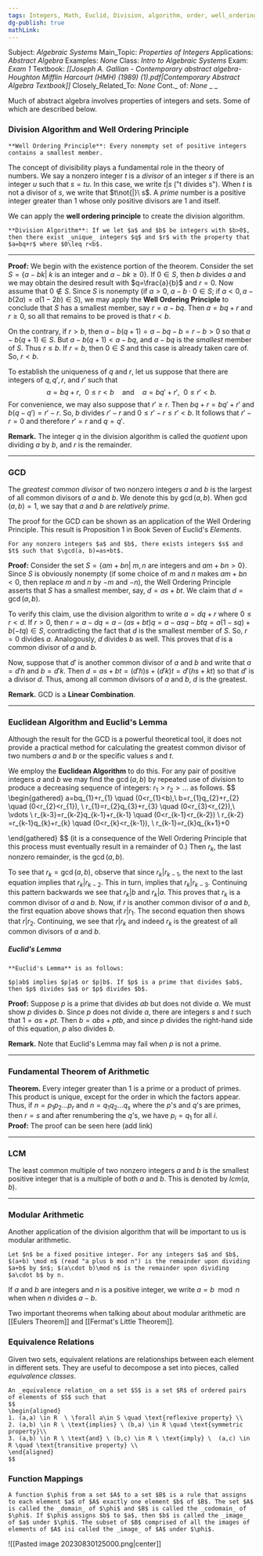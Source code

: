 ```yaml
---
tags: Integers, Math, Euclid, Division, algorithm, order, well_ordering_principle, fundamental_theorem_of_algebra, gcd, lcd
dg-publish: true
mathLink: 
---
```

Subject: _Algebraic Systems_
Main\_Topic: _Properties of Integers_
Applications: _Abstract Algebra_
Examples: _None_
Class: _Intro to Algebraic Systems_
Exam: _Exam 1_
Textbook: _[[Joseph A. Gallian - Contemporary abstract algebra-Houghton Mifflin Harcourt (HMH) (1989) (1).pdf|Contemporary Abstract Algebra Textbook]]_
Closely\_Related\_To: _None_
Cont.\_ of: _None_ 
_
_

Much of abstract algebra involves properties of integers and sets. Some of which are described below.

### Division Algorithm and Well Ordering Principle
```ad-Definition
**Well Ordering Principle**: Every nonempty set of positive integers contains a smallest member.

```

The concept of divisibility plays a fundamental role in the theory of numbers. We say a nonzero integer $t$ is a _divisor_ of an integer $s$ if there is an integer $u$ such that $s=tu$. In this case, we write $t \vert s$ ("t divides s"). When $t$ is not a divisor of $s$, we write that $t\not{|}\ s$. A _prime_ number is a positive integer greater than $1$ whose only positive divisors are $1$ and itself.   

We can apply the **well ordering principle** to create the division algorithm. 

```ad-Definition
**Division Algorithm**: If we let $a$ and $b$ be integers with $b>0$, then there exist _unique_ integers $q$ and $r$ with the property that $a=bq+r$ where $0\leq r<b$.

```

---
**Proof:**  We begin with the existence portion of the theorem. Consider the set $S=\{a-bk \rvert \ k \  \text{is an integer and } a-bk\geq 0 \}$. If $0 \in S$, then $b$ divides $a$ and we may obtain the desired result with $q=\frac{a}{b}$ and $r=0.$ Now assume that $0 \notin S$. Since $S$ is nonempty (if $a>0, \ a-b \cdot 0 \in S$; if $a<0, a-b(2a)=a(1-2b) \in S$), we may apply the **Well Ordering Principle** to conclude that $S$ has a smallest member, say $r=a-bq$. Then $a=bq+r$ and $r \geq 0$, so all that remains to be proved is that $r<b$. 

On the contrary, if $r>b$, then $a-b(q+1)=a-bq-b=r-b>0$ so that $a-b(q+1) \in S$. But $a-b(q+1)<a-bq,$ and $a-bq$ is the _smallest_ member of $S$.  Thus $r \leq b$. If $r=b$, then $0\in S$ and this case is already taken care of. So, $r<b$. 

To establish the uniqueness of $q$ and $r$, let us suppose that there are integers of $q, q',r$, and $r'$ such that 
$$
a=bq+r, \ \ 0\leq r < b \quad \text{and} \quad a=bq'+r', \ \ 0\leq r' < b.
$$
For convenience, we may also suppose that $r' \geq r$. Then $bq+r=bq'+r'$ and $b(q-q')=r'-r$. So, $b$ divides $r'-r$ and $0 \leq r'-r\leq r'<b$. It follows that $r'-r=0$ and therefore $r'=r$ and $q=q'$. 

**Remark.**  The integer $q$ in the division algorithm is called the _quotient_ upon dividing $a$ by $b$, and $r$ is the remainder.

---
### GCD
The _greatest common divisor_ of two nonzero integers $a$ and $b$ is the largest of all common divisors of $a$ and $b$. We denote this by $\gcd(a,b)$. When $\gcd(a,b)=1$, we say that $a$ and $b$ are _relatively prime_. 

The proof for the GCD can be shown as an application of the Well Ordering Principle. This result is Proposition 1 in Book Seven of Euclid's _Elements_. 

```ad-Definition
For any nonzero integers $a$ and $b$, there exists integers $s$ and $t$ such that $\gcd(a, b)=as+bt$.
```

**Proof:**  Consider the set $S=\{am + bn \vert \ m,n \ \text{are integers and} \ am+bn>0 \}$. Since $S$ is obviously nonempty (if some choice of $m$ and $n$ makes $am+bn<0$, then replace $m$ and $n$ by $-m$ and $-n$), the Well Ordering Principle asserts that $S$ has a smallest member, say, $d=as+bt$. We claim that $d=\gcd(a,b)$. 

To verify this claim, use the division algorithm to write $a=dq+r$ where $0 \leq r < d$. If $r>0$, then $r=a-dq=a-(as+bt)q=a-asq-btq=a(1-sq)+b(-tq) \in S$, contradicting the fact that $d$ is the smallest member of $S$. So, $r=0$ divides $a$. Analogously, $d$ divides $b$ as well. This proves that $d$ is a common divisor of $a$ and $b$.

Now, suppose that $d'$ is another common divisor of $a$ and $b$ and write that $a=d'h$ and $b=d'k$. Then $d=as+bt=(d'h)s+(d'k)t=d'(hs+kt)$ so that $d'$ is a divisor $d$. Thus, among all common divisors of $a$ and $b$, $d$ is the greatest.  

**Remark.**  GCD is a **Linear Combination**.  

---
### Euclidean Algorithm and Euclid's Lemma
Although the result for the GCD is a powerful theoretical tool, it does not provide a practical method for calculating the greatest common divisor of two numbers $a$ and $b$ or the specific values $s$ and $t$. 

We employ the **Euclidean Algorithm** to do this. For any pair of positive integers $a$ and $b$ we may find the $\gcd(a,b)$ by repeated use of division to produce a decreasing sequence of integers: $r_{1}>r_{2}>\ldots$ as follows. 
$$
\begin{gathered}
a=bq_{1}+r_{1} \quad (0<r_{1}<b),\\
b=r_{1}q_{2}+r_{2} \quad (0<r_{2}<r_{1}), \\
r_{1}=r_{2}q_{3}+r_{3} \quad (0<r_{3}<r_{2}),\\
\vdots \\
r_{k-3}=r_{k-2}q_{k-1}+r_{k-1} \quad (0<r_{k-1}<r_{k-2}) \\
r_{k-2} =r_{k-1}q_{k}+r_{k} \quad (0<r_{k}<r_{k-1}), \\
r_{k-1}=r_{k}q_{k+1}+0

\end{gathered}
$$
(it is a consequence of the Well Ordering Principle that this process must eventually result in a remainder of $0$.) Then $r_{k}$, the last nonzero remainder, is the $\gcd(a,b)$. 

To see that $r_{k}=\gcd(a,b)$, observe that since $r_{k} \vert r_{k-1}$, the next to the last equation implies that $r_{k}\vert r_{k-2}$. This in turn, implies that $r_{k}\vert r_{k-3}$. Continuing this pattern backwards we see that $r_{k}|b$ and $r_{k}|a$. This proves that $r_{k}$ is a common divisor of $a$ and $b$. Now, if $r$ is another common divisor of $a$ and $b$, the first equation above shows that $r|r_{1}$. The second equation then shows that $r|r_{2}$. Continuing, we see that $r|r_{k}$ and indeed $r_{k}$ is the greatest of all common divisors of $a$ and $b.$ 

##### Euclid's Lemma
```ad-Definition
**Euclid's Lemma** is as follows:

$p|ab$ implies $p|a$ or $p|b$. If $p$ is a prime that divides $ab$, then $p$ divides $a$ or $p$ divides $b$.
```

**Proof:**  Suppose $p$ is a prime that divides $ab$ but does not divide $a$. We must show $p$ divides $b$. Since $p$ does not divide $a$, there are integers $s$ and $t$ such that $1=as+pt$. Then $b=abs+ptb$, and since $p$ divides the right-hand side of this equation, $p$ also divides $b$. 

**Remark.**  Note that Euclid's Lemma may fail when $p$ is not a prime. 

---
### Fundamental Theorem of Arithmetic
**Theorem.**  Every integer greater than $1$ is a prime or a product of primes. This product is unique, except for the order in which the factors appear. Thus, if $n=p_{1}p_{2}\ldots p_{r}$ and $n=q_{1}q_{2}\ldots q_{s}$ where the $p$'s and $q$'s are primes, then $r=s$ and after renumbering the $q$'s, we have $p_{i}=q_{1}$ for all $i.$  
**Proof:**  The proof can be seen here (add link) 

---
### LCM
The least common multiple of two nonzero integers $a$ and $b$ is the smallest positive integer that is a multiple of both $a$ and $b.$ This is denoted by $lcm(a,b)$. 

---
### Modular Arithmetic 
Another application of the division algorithm that will be important to us is modular arithmetic. 

```ad-Definition
Let $n$ be a fixed positive integer. For any integers $a$ and $b$, $(a+b) \mod n$ (read "a plus b mod n") is the remainder upon dividing $a+b$ by $n$; $(a\cdot b)\mod n$ is the remainder upon dividing $a\cdot b$ by n.
```

If $a$ and $b$ are integers and $n$ is a positive integer, we write $a=b\mod n$ when when $n$ divides $a-b$.  

Two important theorems when talking about about modular arithmetic are [[Eulers Theorem]] and [[Fermat's Little Theorem]]. 

### Equivalence Relations
Given two sets, equivalent relations are relationships between each element in different sets. They are useful to decompose a set into pieces, called _equivalence classes_. 

```ad-Definition
An _equivalence relation_ on a set $S$ is a set $R$ of ordered pairs of elements of $S$ such that 
$$
\begin{aligned}
1. (a,a) \in R  \ \forall a\in S \quad \text{reflexive property} \\
2. (a,b) \in R \ \text{implies} \ (b,a) \in R \quad \text{symmetric property}\\
3. (a,b) \in R \ \text{and} \ (b,c) \in R \ \text{imply} \  (a,c) \in R \quad \text{transitive property} \\
\end{aligned}
$$
```

### Function Mappings
```ad-Definition
A function $\phi$ from a set $A$ to a set $B$ is a rule that assigns to each element $a$ of $A$ exactly one element $b$ of $B$. The set $A$ is called the _domain_ of $\phi$ and $B$ is called the _codomain_ of $\phi$. If $\phi$ assigns $b$ to $a$, then $b$ is called the _image_ of $a$ under $\phi$. The subset of $B$ comprised of all the images of elements of $A$ isi called the _image_ of $A$ under $\phi$. 
```

![[Pasted image 20230830125000.png|center]]


